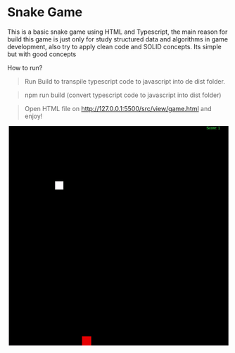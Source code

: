 # Snake Game
This is a basic snake game using HTML and Typescript, the main reason for build this game is just only for study structured data and algorithms in game development, also try to apply clean code and SOLID concepts. Its simple but with good concepts


How to run? 

> Run Build to transpile typescript code to javascript into de dist folder.

> npm run build (convert typescript code to javascript into dist folder)

> Open HTML file on http://127.0.0.1:5500/src/view/game.html and enjoy!


![color picker](snake-game.gif)